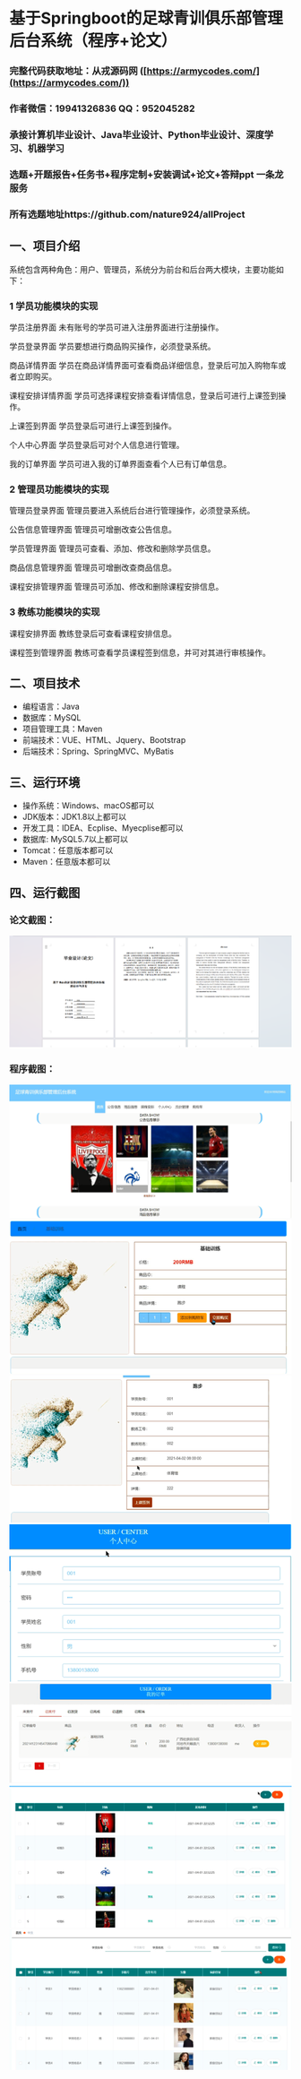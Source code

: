 基于Springboot的足球青训俱乐部管理后台系统（程序+论文）
=
### 完整代码获取地址：从戎源码网 ([https://armycodes.com/](https://armycodes.com/))
### 作者微信：19941326836  QQ：952045282 
### 承接计算机毕业设计、Java毕业设计、Python毕业设计、深度学习、机器学习
### 选题+开题报告+任务书+程序定制+安装调试+论文+答辩ppt 一条龙服务
### 所有选题地址https://github.com/nature924/allProject

一、项目介绍
---
系统包含两种角色：用户、管理员，系统分为前台和后台两大模块，主要功能如下：
### 1 学员功能模块的实现

学员注册界面
未有账号的学员可进入注册界面进行注册操作。

学员登录界面
学员要想进行商品购买操作，必须登录系统。

商品详情界面
学员在商品详情界面可查看商品详细信息，登录后可加入购物车或者立即购买。

课程安排详情界面
学员可选择课程安排查看详情信息，登录后可进行上课签到操作。

上课签到界面
学员登录后可进行上课签到操作。

个人中心界面
学员登录后可对个人信息进行管理。

我的订单界面
学员可进入我的订单界面查看个人已有订单信息。

### 2 管理员功能模块的实现

管理员登录界面
管理员要进入系统后台进行管理操作，必须登录系统。

公告信息管理界面
管理员可增删改查公告信息。

学员管理界面
管理员可查看、添加、修改和删除学员信息。

商品信息管理界面
管理员可增删改查商品信息。

课程安排管理界面
管理员可添加、修改和删除课程安排信息。

### 3 教练功能模块的实现

课程安排界面
教练登录后可查看课程安排信息。

课程签到管理界面
教练可查看学员课程签到信息，并可对其进行审核操作。








二、项目技术
---
- 编程语言：Java
- 数据库：MySQL
- 项目管理工具：Maven
- 前端技术：VUE、HTML、Jquery、Bootstrap
- 后端技术：Spring、SpringMVC、MyBatis

三、运行环境
---
- 操作系统：Windows、macOS都可以
- JDK版本：JDK1.8以上都可以
- 开发工具：IDEA、Ecplise、Myecplise都可以
- 数据库: MySQL5.7以上都可以
- Tomcat：任意版本都可以
- Maven：任意版本都可以

四、运行截图
---
### 论文截图：
![image/1.png](limage/1.png)

### 程序截图：
![image/1.png](image/图片1.png)
![image/1.png](image/图片2.png)
![image/1.png](image/图片3.png)
![image/1.png](image/图片4.png)
![image/1.png](image/图片5.png)
![image/1.png](image/图片6.png)
![image/1.png](image/图片7.png)



